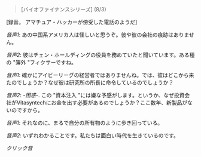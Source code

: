 > [バイオファイナンスシリーズ] (8/3) 

[録音。 アマチュア・ハッカーが傍受した電話のようだ]

*音声1*: あの中国系アメリカ人は怪しいと思うぞ。彼や彼の会社の痕跡はありません。

*音声2*: 彼はチェン・ホールディングの役員を務めていたと聞いています。ある種の "簿外 "フィクサーですね。

*音声1*: 確かにアイビーリーグの経営者ではありませんね。では、彼はどこから来たのでしょうか？なぜ彼は研究所の所長に命令しているのでしょうか？

*音声2*: -*困惑*-. この "資本注入 "には嫌な予感がします。というか、なぜ投資会社がVitasyntechにお金を出す必要があるのでしょうか？ここ数年、新製品がないのですから。

*音声1*: それなのに、まるで自分の所有物のように歩き回っている。

*音声2*: いずれわかることです。私たちは面白い時代を生きているのです。

*クリック音*
